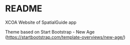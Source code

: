 # README
XCOA Website of SpatialGuide app

Theme based on Start Bootstrap - New Age (https://startbootstrap.com/template-overviews/new-age/)